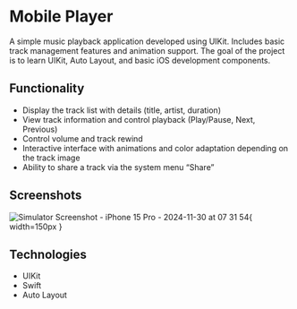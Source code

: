 # Mobile Player
A simple music playback application developed using UIKit. Includes basic track management features and animation support. The goal of the project is to learn UIKit, Auto Layout, and basic iOS development components.

## Functionality
- Display the track list with details (title, artist, duration)
- View track information and control playback (Play/Pause, Next, Previous)
- Control volume and track rewind
- Interactive interface with animations and color adaptation depending on the track image
- Ability to share a track via the system menu “Share”

## Screenshots 
![Simulator Screenshot - iPhone 15 Pro - 2024-11-30 at 07 31 54](https://github.com/user-attachments/assets/b5a68630-070e-4835-b2a7-5f3b0879f723){ width=150px }

## Technologies 
- UIKit
- Swift
- Auto Layout

